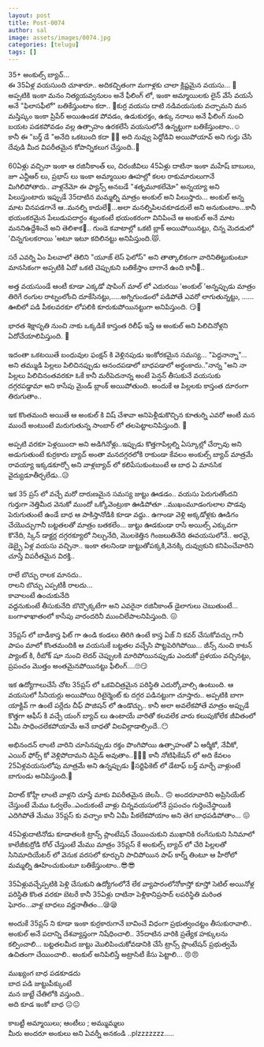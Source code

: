 ```yaml
---
layout: post
title: Post-0074
author: sal
image: assets/images/0074.jpg
categories: [telugu]
tags: []
---
```

35+ అంకుల్స్ బ్యాచ్...  <br>
 ఈ 35ఏళ్ల వయసుంది చూశారూ.. అదికచ్చితంగా మగాళ్లకు చాలా క్లిష్టమైన వయసు... 👨 అప్పటికి ఇంకా మనం నిత్యయవ్వనులం అనే ఫీలింగ్ లో, ఇంకా అమ్మాయిలకు లైన్ వేసే వయసే అనే "ఫిలాసఫీలో" బతికేస్తుంటాం కదా.. 🤗కుర్ర వయసు దాటి నడివయసుకు వచ్చామని మన మస్తిష్కం ఇంకా ప్రిపేర్ అయిఉండక పోవడం, ఉడుకురక్తం, ఉక్కు నరాలు అనే ఫీలింగ్ నుంచి బయట పడకపోవడం వల్ల ఉత్సాహం ఉరకలేసే వయసులోనే ఉన్నట్టుగా బతికేస్తుంటాం..☺  <br>
 కానీ ఈ "బర్త్ డే "అనేది ఒకటుంది కదా 🎉🎂 అది నువ్వు పెద్దోడివి అయిపోయావ్ అని గుర్తు చేసి దేవుడి మీద విపరీతమైన కోపాన్నికలుగ చేస్తుంది..🤒  <br>
   <br>
 60ఏళ్లు వచ్చినా ఇంకా ఆ రజినీకాంత్ లు, చిరంజీవిలు 45ఏళ్లు దాటినా ఇంకా మహేష్ బాబులు, జూ ఎన్టీఆర్ లు, ప్రభాస్ లు ఇంకా అమ్మాయిల ఊహల్లో కలల రాకుమారులుగానే మిగిలిపోతారు.. వాళ్లనేమో ఈ ఫ్యాన్స్ అనబడే "శతృమూకలేమో" అన్నయ్యా అని పిలుస్తుంటారు ఇప్పుడే 35దాటిన మమ్మల్ని మాత్రం అంకుల్ అని పిలుస్తారు... అంకుల్ అన్న మాట వినపడగానే ఆ..మనల్ని కాదులే🙉...అలా మనల్నిపిలవకూడదులే అని అనుకుంటాం...కానీ భయంకరమైన పేలుడుపదార్ధం శబ్దంకంటే భయంకరంగా వినిపించే ఆ అంకుల్ అనే మాట మననిఉద్దేశించే అని తెలిశాక🙊.. గుండె కవాటాల్లో ఒకటి బ్లాక్ అయిపోయినట్టు, చిన్న మెదడులో 'చిన్నగులకరాయి 'అటూ ఇటూ కదిలినట్టు అనిపిస్తుంది.😾.  <br>
   <br>
 సరే ఎవర్ని ఏం పిలవాలో తెలిని "యూజ్ లెస్ ఫెలోస్" అని తాత్కాలికంగా వారినితిట్టుకుంటూ మానసికంగా అప్పటికి ఏదో ఒకటి చెప్పుకుని బతికేస్తాం బాగానే ఉంది కానీ🚶..  <br>
   <br>
 అత్త వయసుండే ఆంటీ కూడా ఎక్కడో షాపింగ్ మాల్ లో ఎదురయి 'అంకుల్ 'అన్నప్పుడు మాత్రం తిరిగే రంగుల రాట్నంలోంచి దూకేసినట్టు,.....అగ్నిగుండంలో పడిపోతే ఎవరో లాగుతున్నట్టు, ...... ఊబిలో పడి పీకలవరకూ లోపలికి కూరుకుపోయినట్టుగా అనిపిస్తుంది. 😏😤  <br>
   <br>
 భారత శిక్షాసృతి నుంచి నాకు ఒక్కడికే కాస్తంత రిలీఫ్ ఇస్తే ఆ అంకుల్ అని పిలిచినోళ్లని ఏదోచేయాలిపిస్తుంది. 👊  <br>
   <br>
 ఇదంతా ఒకటయితే బంధువుల ఫంక్షన్ కి వెళ్లినపుడు ఇంకోరకమైన సమస్య... "పెద్దనాన్నా"... అని తమ్ముడి పిల్లలు పిలిచినప్పుడు ఆనందపడాలో బాధపడాలో అర్థంకాదు.."నాన్న "అని నా పిల్లలు పిలిచినంతవరకూ ఓకే కానీ మరీపెదనాన్న అంటే పెన్షన్ తీసుకునే వయసుకు దగ్గరపడ్డామా అని కాసేపు మైండ్ బ్లాంక్ అయిపోతుంది. అందుకే ఆ పిల్లలకు కాస్తంత దూరంగా తిరుగుతాం..  <br>
   <br>
 ఇక కొంతమంది అయితే ఆ అంకుల్ కి విష్ చేశావా అనిపెళ్లీడుకొచ్చిన కూతుర్ని ఎవరో ఆంటీ మన ముందే అంటుంటే మరుగుతున్న సాంబార్ లో తలపెట్టాలనిపిస్తుంది. 💂  <br>
   <br>
 అప్పటి వరకూ పెళ్లయిందా అని అడిగినోళ్లు..ఇప్పుడు కొత్తగాపిల్లల్ని ఏస్కూల్లో చేర్చావు అని అడుగుతుంటే కుర్రకారు బ్యాచ్ అంతా మనదగ్గరలోకి రాకుండా కేవలం అంకుల్స్ బ్యాచ్ మాత్రమే రావయ్యా ఇక్కడకూర్చో అని వాళ్లబ్యాచ్ లో కలిపేసుకుంటుంటే ఆ బాధ ఏ మానసిక వైద్యుడూతీర్చలేడు..😥  <br>
   <br>
 ఇక 35 ప్రస్ లో వచ్చే మరో దారుణమైన సమస్య జుట్టు ఊడడం.. వయసు పెరుగుతోందని గుర్తుగా నెత్తిమీద వెనుకో ముందో ఒక్కోవెంట్రుకా ఊడిపోతూ ..ముఖంమూడంగులాల పొడవు పెరుగుతుంటే ఉండే బాధ ఆ పాకిస్తానోడికి కూడా వద్దు.. ఉగాండా వెళ్లి అక్కడోళ్లకు ఊడిగం చేయొచ్చుగానీ బట్టతలతో మాత్రం బతకలేం... జుట్టు ఊడకుండా రాసే అయిల్స్ ఎక్కువగా కొనేది, స్కిన్ డాక్టర్ల దగ్గరక్యూలో నిల్చునేది, మొలకెత్తిన గింజలుతినేది ఈవయసులోనే.. అరవై, డెబ్బై ఏళ్ల వయసు వచ్చినా.. ఇంకా తలనిండా జుట్టుతోపక్కకి,వెనక్కి దువ్వుకుని కనిపించేవారిని చూస్తే విపరీతమైన విరక్తి..  <br>
   <br>
 రాలే బొచ్చు రాలక మానదు..  <br>
 రాలని బొచ్చు ఎప్పటికీ రాలదు...  <br>
 కావాలంటే ఉంచుకునేది  <br>
 వద్దనుకుంటే తీసుకునేది బొచ్చొక్కటేగా అని ఎవరైనా రజినీకాంత్ డైలాగులు చెబుతుంటే... బంగాళాఖాతంలో కాసేపు వారందరినీ ముంచిలేపాలనిపిస్తుంది. 😖  <br>
   <br>
 35ప్లస్ లో బాడీకాస్త ఫిట్ గా ఉండి కండలు తిరిగి ఉంటే కాస్త ఏజ్ ని కవర్ చేసుకోవచ్చు గానీ పాపం మాలో కొంతమందికి ఆ వయసుకే బట్టతల వచ్చేసి పొట్టపెరిగిపోయి... జీన్స్ నుంచి కాటన్ ప్యాంట్ కి, రీబోక్ షూ నుంచి లెదర్ చెప్పులకి మారిపోయినప్పుడు ఎందుకో ప్రళయం వచ్చినట్టు, ప్రపంచం మొత్తం అంతమైనపోయినట్టు ఫీలింగ్....🙄😏  <br>
   <br>
 ఇక ఉద్యోగాలుచేసే చోట 35ప్లస్ లో ఒకవిచిత్రమైన పరిస్థితి ఎదుర్కోవాల్సి ఉంటుంది. ఆ వయసులో సీనియర్లు అయిపోయి రిటైర్మెంట్ కు దగ్గర పడినట్టుగా చూస్తారు.. అప్పటికి బాగా యాక్టివ్ గా ఉంటే పర్లేదు చీఫ్ పొజిషన్ లో ఉండొచ్చు.. కానీ అలా అవలేకపోతే మాత్రం అప్పుడే కొత్తగా ఆఫీస్ కి వచ్చే యంగ్ బ్యాచ్ లు ఉంటాయే వారితో కలవలేక వారు కలుపుకోలేక జీవితంలో ఏమీ సాధించలేకపోయామే అనే బాధతో విలవిల్లాడాల్సిందే..😶  <br>
   <br>
 అభినందన్ లాంటి వారిని చూసినప్పుడు రక్తం పొంగిపోయి ఉత్సాహంతో ఏ ఆర్మీకో, నేవీకో, ఎయిర్ ఫోర్స్ కో వెళ్లిపోదామని డిసైడ్ అవుతాం..🏃🏃🏃 కానీ నోటిఫికేషన్ లో అది కేవలం 25ఏళ్లవయసులోపు మాత్రమే అని ఉన్నప్పుడు 🚶సర్టిఫికెట్ లో డేటాఫ్ బర్త్ మార్చే వాళ్లుంటే బాగుండు అనిపిస్తుంది.🙇  <br>
   <br>
 విరాట్ కోహ్లీ లాంటి వాళ్లని చూస్తే మాకు విపరీతమైన జెలసీ.. 🙃 అందరూవారిని అప్రిసియేట్ చేస్తుంటే మేము ఓర్వలేం..ఎందుకంటే వాళ్లు చిన్నవయసులోనే ప్రపంచం గుర్తించేస్థాయికి ఎదిగిపోతే మేము 35ప్లస్ కు వచ్చాం కానీ ఏమీ పీకలేకపోయాం అని తెగ బాధపడిపోతాం... 😖  <br>
   <br>
 45ఏళ్లుదాటినోడు కూడాతలకి ట్రాన్స్ ప్లాంటేషన్ చేయించుకుని ముఖానికి రంగేసుకుని సినిమాలో కాలేజీకుర్రోడి రోల్ చేస్తుంటే మేము మాత్రం 35ప్లస్ కే అంకుల్స్ బ్యాచ్ లో చేరి పిల్లలతో సినిమాదియేటర్ లో వెనుక వరసలో కూర్చుని పాచిపోయిన పాప్ కార్న్ తింటూ ఆ హీరోలో మమ్మల్ని ఊహించుకుంటూ బతికేస్తుంటాం..😎😎  <br>
   <br>
 35ఏళ్లువచ్చేప్పటికి పెళ్లి చేసుకుని ఉద్యోగంలోనే లేక వ్యాపారంలోనోకాస్తో కూస్తో సెటిల్ అయినోళ్ల పరిస్థితి కొంత వరకూ బెటరే కానీ 35ఏళ్లు దాటినా పెళ్లికానిప్రసాద్ లపరిస్థితి మరింత ఘోరం...వాళ్ల బాధలు వర్ణనాతీతం...😪😪  <br>
   <br>
 అందుకే 35ప్లస్ ని కూడా ఇంకా కుర్రకారుగానే బావించే విధంగా ప్రభుత్వంచట్టం తీసుకురావాలి.. అంకుల్ అనే పదాన్ని దేశవ్యాప్తంగా నిషేధించాలి.. 35దాటిన వారికి ప్రత్యేక హక్కులను కల్పించాలి... బట్టతలమీద జుట్టు మొలిపించుకోవడానికి చేసే ట్రాన్స్ ప్లాంటేషన్ ప్రభుత్వమే ఉచితంగా చేయించాలి.. అంకుల్ అనిపిలిస్తే అట్రాసిటీ కేసు పెట్టాలి... 😠😠  <br>
   <br>
 ముఖ్యంగ బాధ పడకూడదు  <br>
 బాద పడి జుట్టుపీక్కుంటే  <br>
 మన జుట్టే చేతిలోకి వస్తుంది..  <br>
 అది కూడ ఇంకో బాధ 😐😐  <br>
   <br>
 కాబట్టీ అమ్మాయిలు; ఆంటీలు ; అమ్ముమ్మలు  <br>
 మీరు అందరూ అంకులు అని ఏవర్నీ అనకండి ..plzzzzzzz.....